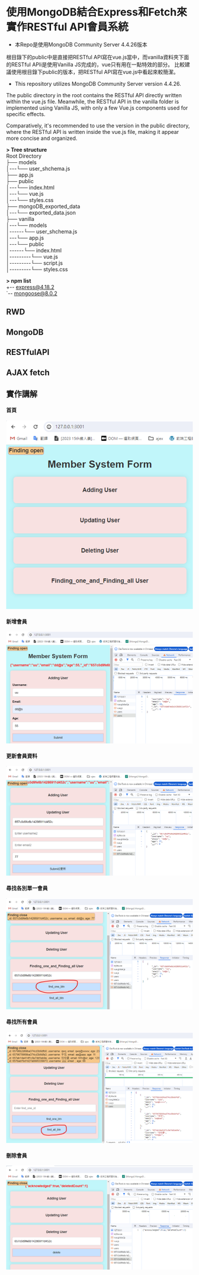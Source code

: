 # 使用MongoDB結合Express和Fetch來實作RESTful API會員系統
- 本Repo是使用MongoDB Community Server 4.4.26版本
  
根目錄下的public中是直接把RESTful API寫在vue.js當中，而vanilla資料夾下面的RESTful APIi是使用Vanilla JS完成的，vue只有用在一點特效的部分。
比較建議使用根目錄下public的版本，把RESTful API寫在vue.js中看起來較簡潔。

- This repository utilizes MongoDB Community Server version 4.4.26.

The public directory in the root contains the RESTful API directly written within the vue.js file. Meanwhile, the RESTful API in the vanilla folder is implemented using Vanilla JS, with only a few Vue.js components used for specific effects.

Comparatively, it's recommended to use the version in the public directory, where the RESTful API is written inside the vue.js file, making it appear more concise and organized.


**> Tree structure**<br />
 Root Directory<br>
  ├── models<br>
  │---└── user_shchema.js<br>
  ├── app.js<br>
  ├── public<br>
  │---└── index.html<br>
  │---└── vue.js<br>
  │---└── styles.css<br>
  ├── mongoDB_exported_data<br>
  │---└── exported_data.json<br>
  ├── vanilla<br>
  │---└── models<br>
  │------└── user_shchema.js<br>
  │---└── app.js<br>
  │---└── public<br>
  │------└── index.html<br>
  │---------└── vue.js<br>
  │---------└── script.js<br>
  │---------└── styles.css<br>


**> npm list** <br />
+-- express@4.18.2 <br />
`-- mongoose@8.0.2 <br />

## RWD

## MongoDB

## RESTfulAPI

## AJAX fetch

## 實作講解
#### 首頁
![](https://github.com/weitsung50110/MongoDB_Ajax_RESTfulAPI/blob/main/github_images/33.png)

#### 新增會員
![](https://github.com/weitsung50110/MongoDB_Ajax_RESTfulAPI/blob/main/github_images/35.png)

#### 更新會員資料
![](https://github.com/weitsung50110/MongoDB_Ajax_RESTfulAPI/blob/main/github_images/36.png)

#### 尋找各別單一會員
![](https://github.com/weitsung50110/MongoDB_Ajax_RESTfulAPI/blob/main/github_images/37.png)

#### 尋找所有會員
![](https://github.com/weitsung50110/MongoDB_Ajax_RESTfulAPI/blob/main/github_images/34.png)

#### 刪除會員
![](https://github.com/weitsung50110/MongoDB_Ajax_RESTfulAPI/blob/main/github_images/38.png)
